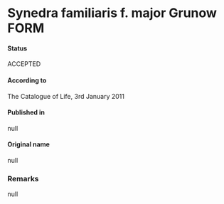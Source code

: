 Synedra familiaris f. major Grunow FORM
=======

#### Status
ACCEPTED

#### According to
The Catalogue of Life, 3rd January 2011

#### Published in
null

#### Original name
null

### Remarks
null